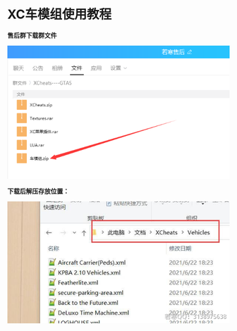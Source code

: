 # XC车模组使用教程

**售后群下载群文件**

![](<../../.gitbook/assets/image (70).png>)

**下载后解压存放位置：**

![](<../../.gitbook/assets/image (19).png>)
